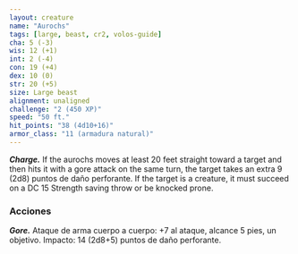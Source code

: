 ```yaml
---
layout: creature
name: "Aurochs"
tags: [large, beast, cr2, volos-guide]
cha: 5 (-3)
wis: 12 (+1)
int: 2 (-4)
con: 19 (+4)
dex: 10 (0)
str: 20 (+5)
size: Large beast
alignment: unaligned
challenge: "2 (450 XP)"
speed: "50 ft."
hit_points: "38 (4d10+16)"
armor_class: "11 (armadura natural)"
---
```


***Charge.*** If the aurochs moves at least 20 feet straight toward a target and then hits it with a gore attack on the same turn, the target takes an extra 9 (2d8) puntos de daño perforante. If the target is a creature, it must succeed on a DC 15 Strength saving throw or be knocked prone.

### Acciones

***Gore.*** Ataque de arma cuerpo a cuerpo: +7 al ataque, alcance 5 pies, un objetivo. Impacto: 14 (2d8+5) puntos de daño perforante.